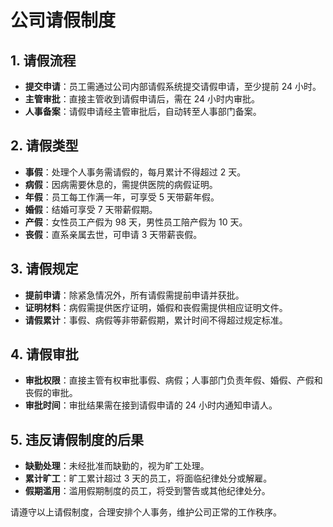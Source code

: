 # 公司请假制度

## 1. 请假流程

- **提交申请**：员工需通过公司内部请假系统提交请假申请，至少提前 24 小时。
- **主管审批**：直接主管收到请假申请后，需在 24 小时内审批。
- **人事备案**：请假申请经主管审批后，自动转至人事部门备案。

## 2. 请假类型

- **事假**：处理个人事务需请假的，每月累计不得超过 2 天。
- **病假**：因病需要休息的，需提供医院的病假证明。
- **年假**：员工每工作满一年，可享受 5 天带薪年假。
- **婚假**：结婚可享受 7 天带薪假期。
- **产假**：女性员工产假为 98 天，男性员工陪产假为 10 天。
- **丧假**：直系亲属去世，可申请 3 天带薪丧假。

## 3. 请假规定

- **提前申请**：除紧急情况外，所有请假需提前申请并获批。
- **证明材料**：病假需提供医疗证明，婚假和丧假需提供相应证明文件。
- **请假累计**：事假、病假等非带薪假期，累计时间不得超过规定标准。

## 4. 请假审批

- **审批权限**：直接主管有权审批事假、病假；人事部门负责年假、婚假、产假和丧假的审批。
- **审批时间**：审批结果需在接到请假申请的 24 小时内通知申请人。

## 5. 违反请假制度的后果

- **缺勤处理**：未经批准而缺勤的，视为旷工处理。
- **累计旷工**：旷工累计超过 3 天的员工，将面临纪律处分或解雇。
- **假期滥用**：滥用假期制度的员工，将受到警告或其他纪律处分。

请遵守以上请假制度，合理安排个人事务，维护公司正常的工作秩序。
